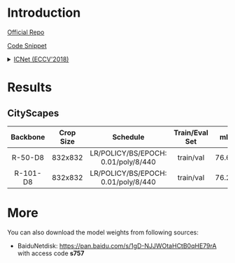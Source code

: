 # Introduction

<a href="https://github.com/hszhao/ICNet">Official Repo</a>

<a href="https://github.com/SegmentationBLWX/sssegmentation/tree/main/ssseg/modules/models/icnet">Code Snippet</a>

<details>
<summary align="left"><a href="https://arxiv.org/pdf/1704.08545.pdf">ICNet (ECCV'2018)</a></summary>

```latex
@inproceedings{zhao2018icnet,
    title={Icnet for real-time semantic segmentation on high-resolution images},
    author={Zhao, Hengshuang and Qi, Xiaojuan and Shen, Xiaoyong and Shi, Jianping and Jia, Jiaya},
    booktitle={Proceedings of the European conference on computer vision (ECCV)},
    pages={405--420},
    year={2018}
}
```

</details>


# Results

## CityScapes
| Backbone  | Crop Size  | Schedule                            | Train/Eval Set  | mIoU   | Download                 |
| :-:       | :-:        | :-:                                 | :-:             | :-:    | :-:                      |
| R-50-D8   | 832x832    | LR/POLICY/BS/EPOCH: 0.01/poly/8/440 | train/val       | 76.60% | [model](https://github.com/SegmentationBLWX/modelstore/releases/download/ssseg_icnet/icnet_resnet50os8_cityscapes_train.pth) &#124; [log](https://github.com/SegmentationBLWX/modelstore/releases/download/ssseg_icnet/icnet_resnet50os8_cityscapes_train.log) |
| R-101-D8  | 832x832    | LR/POLICY/BS/EPOCH: 0.01/poly/8/440 | train/val       | 76.27% | [model](https://github.com/SegmentationBLWX/modelstore/releases/download/ssseg_icnet/icnet_resnet101os8_cityscapes_train.pth) &#124; [log](https://github.com/SegmentationBLWX/modelstore/releases/download/ssseg_icnet/icnet_resnet101os8_cityscapes_train.log) |


# More
You can also download the model weights from following sources:
- BaiduNetdisk: https://pan.baidu.com/s/1gD-NJJWOtaHCtB0qHE79rA with access code **s757**